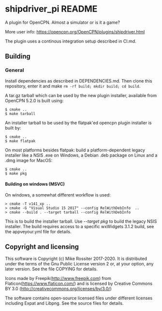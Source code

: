 # shipdriver\_pi README

A plugin for OpenCPN. Almost a simulator or is it a game?

More user info: https://opencpn.org/OpenCPN/plugins/shipdriver.html

The plugin uses a continous integration setup described in CI.md.

## Building

### General

Install dependencies as described in DEPENDENCIES.md. Then clone
this repository, enter it and make `rm -rf build; mkdir build; cd build`.

A tar.gz tarball which can be used by the new plugin installer, available
from OpenCPN 5.2.0 is built using:

    $ cmake ..
    $ make tarball

An installer tarball to be used by the flatpak'ed opencpn plugin
installer is built by:

    $ cmake ..
    $ make flatpak

On most platforms besides flatpak: build a platform-dependent legacy
installer like a NSIS .exe on Windows, a Debian .deb package on Linux
and a .dmg image for MacOS:

    $ cmake ..
    $ make pkg

#### Building on windows (MSVC)
On windows, a somewhat different workflow is used:

    > cmake -T v141_xp ..
    > cmake -G "Visual Studio 15 2017" --config RelWithDebInfo  ..
    > cmake --build . --target tarball --config RelWithDebInfo

This is to build the installer tarball. Use _--target pkg_ to build the
legacy NSIS installer. The build requires access to a specific wxWidgets
3.1.2 build, see the appveyour.yml file for details.


## Copyright and licensing

This software is Copyright (c) Mike Rossiter 2017-2020. It is distributed under the terms of the Gnu Public License version 2 or, at your option, any later version. See the file COPYING for details.

Icons made by Freepik(http://www.freepik.com) from Flaticon(https://www.flaticon.com/) and is licensed by Creative Commons BY 3.0 (http://creativecommons.org/licenses/by/3.0/)

The software contains open-source licensed files under different licenses including Expat and Libpng. See the source files for details.



